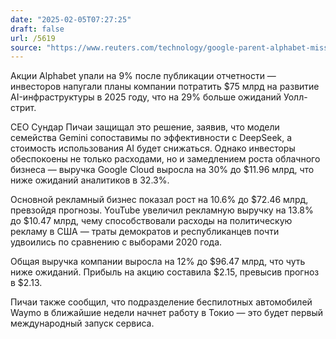 ```yaml
---
date: "2025-02-05T07:27:25"
draft: false
url: /5619
source: "https://www.reuters.com/technology/google-parent-alphabet-misses-quarterly-revenue-estimates-2025-02-04/"
---
```


Акции Alphabet упали на 9% после публикации отчетности — инвесторов напугали планы компании потратить $75 млрд на развитие AI-инфраструктуры в 2025 году, что на 29% больше ожиданий Уолл-стрит. 

CEO Сундар Пичаи защищал это решение, заявив, что модели семейства Gemini сопоставимы по эффективности с DeepSeek, а стоимость использования AI будет снижаться. Однако инвесторы обеспокоены не только расходами, но и замедлением роста облачного бизнеса — выручка Google Cloud выросла на 30% до $11.96 млрд, что ниже ожиданий аналитиков в 32.3%.

Основной рекламный бизнес показал рост на 10.6% до $72.46 млрд, превзойдя прогнозы. YouTube увеличил рекламную выручку на 13.8% до $10.47 млрд, чему способствовали расходы на политическую рекламу в США — траты демократов и республиканцев почти удвоились по сравнению с выборами 2020 года.

Общая выручка компании выросла на 12% до $96.47 млрд, что чуть ниже ожиданий. Прибыль на акцию составила $2.15, превысив прогноз в $2.13.

Пичаи также сообщил, что подразделение беспилотных автомобилей Waymo в ближайшие недели начнет работу в Токио — это будет первый международный запуск сервиса.